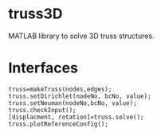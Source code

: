 # truss3D
MATLAB library to solve 3D truss structures.

# Interfaces
```
truss=makeTruss(nodes,edges);
truss.setDirichlet(nodeNo, bcNo, value);
truss.setNeuman(nodeNo,bcNo, value);
truss.checkInput();
[displacment, rotation]=truss.solve();
truss.plotReferenceConfig();
```
